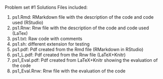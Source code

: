 Problem set #1 Solutions
Files included:
1) ps1.Rmd: RMarkdown file with the description of the code and code used (RStudio)
2) ps1.Rnw: Rnw file with the description of the code and code used (LaTex)
3) ps1.txt: Raw code with comments
4) ps1.sh: different extension for testing
5) ps1.pdf: Pdf created from the Rmd file (RMarkdown in RStudio)
6) ps1_L.pdf: Pdf created from the Rnw file (LaTeX+Knitr)
7) ps1_Eval.pdf: Pdf created from LaTeX+Knitr showing the evaluation of the code
8) ps1_Eval.Rnw: Rnw file with the evaluation of the code
